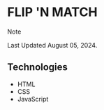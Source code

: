 # FLIP 'N MATCH
> [!NOTE]
> Last Updated August 05, 2024.

## Technologies
- HTML
- CSS
- JavaScript